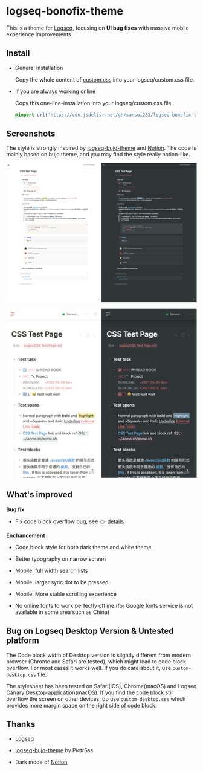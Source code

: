 # logseq-bonofix-theme

This is a theme for [Logseq](https://github.com/logseq/logseq), focusing on **UI bug fixes** with massive mobile experience improvements.

## Install

- General installation

  Copy the whole content of [custom.css](https://raw.githubusercontent.com/Sansui233/logseq-bonofix-theme/master/custom.css) into your logseq/custom.css file.

- If you are always working online

  Copy this one-line-installation into your logseq/custom.css file
  
  ```css
  @import url('https://cdn.jsdelivr.net/gh/sansui233/logseq-bonofix-theme/custom.css')
  ```

## Screenshots

The style is strongly inspired by [logseq-bujo-theme](https://github.com/PiotrSss/logseq-bujo-theme ) and [Notion](https://notion.so). The code is mainly based on bujo theme, and you may find the style really notion-like.

![Desktop](./media/Desktop.png)

![Mobile](./media/Mobile.png)

## What's improved

**Bug fix**

- Fix code block overflow bug, see 👉 [details](./blob/master/docs/fix-codemirror.md)

**Enchancement**

- Code block style for both dark theme and white theme

- Better typography on narrow screen

- Mobile: full width search lists

- Mobile: larger sync dot to be pressed

- Mobile: More stable scrolling experience

- No online fonts to work perfectly offline (for Google fonts service is not available in some area such as China)

## Bug on Logseq Desktop Version & Untested platform

 The Code block width of Desktop version is slightly different from modern browser (Chrome and Safari are tested), which might lead to code block overflow. For most cases it works well. If you do care about it, use `custom-desktop.css` file.

The stylesheet has been tested on Safari(iOS), Chrome(macOS) and Logseq Canary Desktop application(macOS).  If you find the code block still overflow the screen on other devices, do use `custom-desktop.css` which  provides more margin space on the right side of code block.

## Thanks

- [Logseq](https://github.com/logseq/logseq)

- [logseq-bujo-theme](https://github.com/PiotrSss/logseq-bujo-theme) by PiotrSss
- Dark mode of [Notion](https://notion.so)

